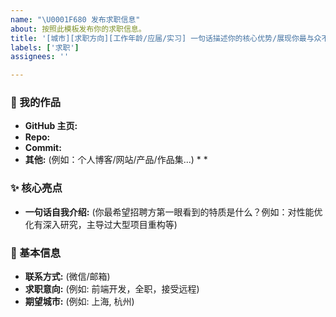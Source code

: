 ```yaml
---
name: "\U0001F680 发布求职信息"
about: 按照此模板发布你的求职信息。
title: '[城市][求职方向][工作年龄/应届/实习] 一句话描述你的核心优势/展现你最与众不同的地方'
labels: ['求职']
assignees: ''

---
```


### 📂 我的作品
* **GitHub 主页:** 
* **Repo:** 
* **Commit:**
* **其他:** (例如：个人博客/网站/产品/作品集...)
    * 
    * 

### ✨ 核心亮点
* **一句话自我介绍:** (你最希望招聘方第一眼看到的特质是什么？例如：对性能优化有深入研究，主导过大型项目重构等)


### 👋 基本信息
* **联系方式:** (微信/邮箱)
* **求职意向:** (例如: 前端开发，全职，接受远程)
* **期望城市:** (例如: 上海, 杭州)